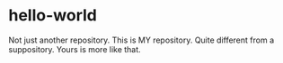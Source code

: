# hello-world
Not just another repository. This is MY repository. Quite different from a suppository. Yours is more like that. 

